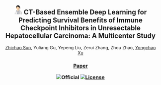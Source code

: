 <p align="center">
  <h2 align="center"><img width="5%" src="./fig/logo.png" /> CT-Based Ensemble Deep Learning for Predicting Survival Benefits of Immune Checkpoint Inhibitors in Unresectable Hepatocellular Carcinoma: A Multicenter Study</h2>
  <p align="center">
<a href="https://sunzc-sunny.github.io/">Zhichao Sun</a>, Yuliang Gu, Yepeng Liu, Zerui Zhang, Zhou Zhao, <a href="https://sites.google.com/view/yongchaoxu/">Yongchao Xu</a>
  </p>
  <h3 align="center"><a href="https://arxiv.org/abs/2405.11976">Paper</a>
  <!-- <div align="center"></div> -->
</p>

![Official](https://img.shields.io/badge/Official-Yes-blue)
[![License](https://img.shields.io/badge/License-MIT-blue.svg)](LICENSE)
